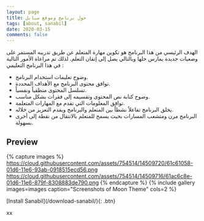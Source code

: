 ```yaml
---
layout: page
title: حول برنامج وموقع سنابل
tags: [about, sanabil]
date: 2020-03-15
comments: false
---
```


الهدف الرئيسي من هذا البرنامج هو تكوين مهارة المتعلم عن طريق تدريبه المستمر على وضعيات جديدة يمارس حلها وبالتالي يصل إلى إتقان التعلم.
لذلك تم مراعاة الأمور التالية في هذا البرنامج التعليمي :
* وضوح تعليمات استخدام البرنامج.
* توافق محتوى البرنامج مع الأهداف المحددة.
* تسلسل المحتوى منطقياً ونفسياً.
* وضوح كتابة نص المحتوى وتقسيمه إلى فقرات بشكل مناسب.
* توافق المعلومات التي تقدم مع المهارات المتعلمة.
* يخلق البرنامج تفاعلاً نشطاً بين المتعلم والبرنامج ويقدم التعزيز من خلاله.
* البرنامج مرن ومتشعب المسارات بحيث يسمح للمتعلم بالانتقال من نقطة إلى أخرى بسهولة.



## Preview

{% capture images %}
    https://cloud.githubusercontent.com/assets/754514/14509720/61c61058-01d6-11e6-93ab-0918515ecd56.png
    https://cloud.githubusercontent.com/assets/754514/14509716/61ac6c8e-01d6-11e6-879f-8308883de790.png
{% endcapture %}
{% include gallery images=images caption="Screenshots of Moon Theme" cols=2 %}

<div markdown="1">[Install Sanabil](/download-sanabil/){: .btn}</div>

xx